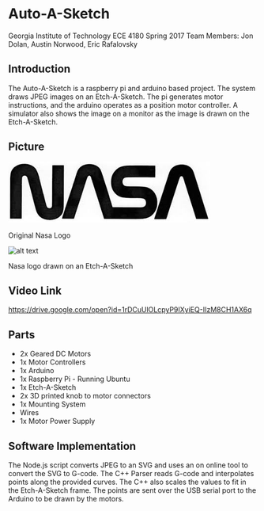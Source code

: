 # Auto-A-Sketch
Georgia Institute of Technology ECE 4180 Spring 2017
Team Members: Jon Dolan, Austin Norwood, Eric Rafalovsky

## Introduction
The Auto-A-Sketch is a raspberry pi and arduino based project. The system draws JPEG images on an Etch-A-Sketch. The pi generates motor instructions, and the arduino operates as a position motor controller. A simulator also shows the image on a monitor as the image is drawn on the Etch-A-Sketch.

## Picture

![alt text](https://github.com/jondolan/auto-a-sketch/blob/master/images/nasaworm.jpg?raw=true)

Original Nasa Logo

![alt text](https://github.com/jondolan/auto-a-sketch/blob/master/images/Screen%20Shot%202018-05-01%20at%203.14.48%20PM.png?raw=true)

Nasa logo drawn on an Etch-A-Sketch

## Video Link
https://drive.google.com/open?id=1rDCuUlOLcpyP9IXyiEQ-IIzM8CH1AX6q

## Parts
* 2x Geared DC Motors
* 1x Motor Controllers
* 1x Arduino
* 1x Raspberry Pi - Running Ubuntu
* 1x Etch-A-Sketch
* 2x 3D printed knob to motor connectors
* 1x Mounting System
* Wires
* 1x Motor Power Supply

## Software Implementation
The Node.js script converts JPEG to an SVG and uses an on online tool to convert the SVG to G-code.
The C++ Parser reads G-code and interpolates points along the provided curves. The C++ also scales the values to fit in the Etch-A-Sketch frame.
The points are sent over the USB serial port to the Arduino to be drawn by the motors. 
